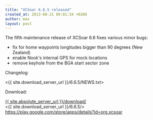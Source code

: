 ```yaml
---
title: "XCSoar 6.6.5 released"
created_at: 2013-08-21 09:01:34 +0200
author: max
layout: post
---
```


The fifth maintenance release of XCSoar 6.6 fixes various minor bugs:

* fix for home waypoints longitudes bigger than 90 degrees (New Zealand)
* enable Nook's internal GPS for mock locations
* remove keyhole from the BGA start sector zone

Changelog:

  <{{ site.download_server_url }}/6.6.5/NEWS.txt>

Download:

 [{{ site.absolute_server_url }}/download/](/download/)  
 <{{ site.download_server_url }}/6.6.5/>  
 <https://play.google.com/store/apps/details?id=org.xcsoar>
